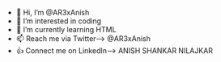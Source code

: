 - 👋 Hi, I’m @AR3xAnish
- 👀 I’m interested in coding 
- 🌱 I’m currently learning HTML
- 📫 Reach me via Twitter--> @AR3xAnish
- 👍 Connect me on LinkedIn--> ANISH SHANKAR NILAJKAR

<!---
AR3xAnish/AR3xAnish is a ✨ special ✨ repository because its `README.md` (this file) appears on your GitHub profile.
You can click the Preview link to take a look at your changes.
--->
